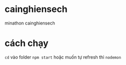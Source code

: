 # cainghiensech
minathon cainghiensech
# cách chạy
`cd` vào folder
`npm start` hoặc muốn tự refresh thì `nodemon`